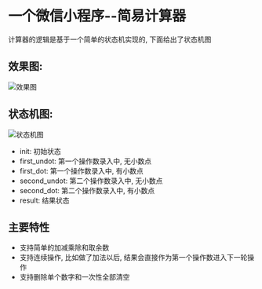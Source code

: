 一个微信小程序--简易计算器
============================



计算器的逻辑是基于一个简单的状态机实现的, 下面给出了状态机图

效果图:
--------
![效果图](http://7xqe6t.com1.z0.glb.clouddn.com/imgs/2016-11-09/calc/demo.gif)


状态机图:
--------
![状态机图](http://7xqe6t.com1.z0.glb.clouddn.com/imgs/2016-11-09/calc/states.svg)

* init: 初始状态
* first_undot: 第一个操作数录入中, 无小数点
* first_dot: 第一个操作数录入中, 有小数点
* second_undot: 第二个操作数录入中, 无小数点
* second_dot: 第二个操作数录入中, 有小数点
* result: 结果状态


## 主要特性

* 支持简单的加减乘除和取余数
* 支持连续操作, 比如做了加法以后, 结果会直接作为第一个操作数进入下一轮操作
* 支持删除单个数字和一次性全部清空
